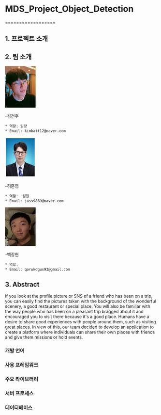 # MDS_Project_Object_Detection

==================

## 1. 프로젝트 소개


## 2. 팀 소개


<img src =./picture/건주.jpg width="20%" height="20%">

-김건주
````
* 역할: 팀장
* Email: kimbatt12@naver.com
````

<img src =./picture/준영.png width="20%" height="20%">

-허준영
````
* 역할:  팀원
* Email: jass9869@naver.com
````


<img src =./picture/장현.jpg width="20%" height="20%">

-백장현
````
* 역할:  
* Email: qorwkdgus93@gmail.com
````




## 3. Abstract

If you look at the profile picture or SNS of a friend who has been on a trip, you can easily find the pictures taken with the background of the wonderful scenery, a good restaurant or special place. You will also be familiar with the way people who has been on a pleasant trip bragged about it and encouraged you to visit there because it's a good place. Humans have a desire to share good experiences with people around them, such as visiting great places. In view of this, our team decided to develop an application to create a platform where individuals can share their own places with friends and give them missions or hold events.


### 개발 언어
   
### 사용 프레임워크
   
### 주요 라이브러리 
   
### 서버 프로세스
 
### 데이터베이스
  
<!--
## 4. 기타
-->
